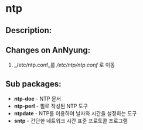 # ntp

## Description:

## Changes on AnNyung:

1. _/etc/ntp.conf_를 _/etc/ntp/ntp.conf_ 로 이동

## Sub packages:

* **ntp-doc** - NTP 문서
* **ntp-perl** - 펄로 작성된 NTP 도구
* **ntpdate** - NTP를 이용하여 날자와 시간을 설정하는 도구
* **sntp** - 간단한 네트워크 시간 표준 프로토콜 프로그램

